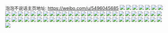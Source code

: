 泡泡不说话主页地址: https://weibo.com/u/5496045685 
![](https://wx4.sinaimg.cn/mw2000/005ZWQy9ly1h9dvaw9z9nj30u0140qd6.jpg) 
![](https://wx4.sinaimg.cn/mw2000/005ZWQy9ly1h8v0v3875cj32c0340e84.jpg) 
![](https://wx4.sinaimg.cn/mw2000/005ZWQy9ly1h8v0v5ira8j32c0340u0z.jpg) 
![](https://wx4.sinaimg.cn/mw2000/005ZWQy9ly1h8v0v0fcppj32by3404qs.jpg) 
![](https://wx4.sinaimg.cn/mw2000/005ZWQy9ly1h8v0v8pj2xj32by3404qs.jpg) 
![](https://wx4.sinaimg.cn/mw2000/005ZWQy9ly1h8snnfgesnj32c0340b2b.jpg) 
![](https://wx4.sinaimg.cn/mw2000/005ZWQy9ly1h8snnhb3dkj32c0340hdu.jpg) 
![](https://wx4.sinaimg.cn/mw2000/005ZWQy9ly1h8m9vdy7kxj320y2qq7wi.jpg) 
![](https://wx4.sinaimg.cn/mw2000/005ZWQy9ly1h8m9ver8mtj31zx2ptnpd.jpg) 
![](https://wx4.sinaimg.cn/mw2000/005ZWQy9ly1h8m9vbpwlqj33402c07wi.jpg) 
![](https://wx4.sinaimg.cn/mw2000/005ZWQy9ly1h8m9vg03fnj31zw2nue82.jpg) 
![](https://wx4.sinaimg.cn/mw2000/005ZWQy9ly1h8m9vhen00j32612w1npe.jpg) 
![](https://wx4.sinaimg.cn/mw2000/005ZWQy9ly1h8m9vaxfnrj324x2um1ky.jpg) 
![](https://wx4.sinaimg.cn/mw2000/005ZWQy9ly1h8m9vjpkf6j32r0229x6p.jpg) 
![](https://wx4.sinaimg.cn/mw2000/005ZWQy9ly1h8m9yalg5zj30sb11rwqr.jpg) 
![](https://wx4.sinaimg.cn/mw2000/005ZWQy9ly1h7uc7phs2vj31tq2n04qq.jpg) 
![](https://wx4.sinaimg.cn/mw2000/005ZWQy9ly1h7uc7l7gfnj32c0340npg.jpg) 
![](https://wx4.sinaimg.cn/mw2000/005ZWQy9ly1h7uc7oe2dxj32c03401l1.jpg) 
![](https://wx4.sinaimg.cn/mw2000/005ZWQy9ly1h7uc8y5fx1j32c0340u0y.jpg) 
![](https://wx4.sinaimg.cn/mw2000/005ZWQy9ly1h7uc7tcj75j32c0340hdv.jpg) 
![](https://wx4.sinaimg.cn/mw2000/005ZWQy9ly1h7uc7s0w03j325h2vanpf.jpg) 
![](https://wx4.sinaimg.cn/mw2000/005ZWQy9ly1h74j97goc6j32c0340e82.jpg) 
![](https://wx4.sinaimg.cn/mw2000/005ZWQy9ly1h74j99dmjfj32c03407wi.jpg) 
![](https://wx4.sinaimg.cn/mw2000/005ZWQy9ly1h6xhyoizcjj30u01hcjrp.jpg) 
![](https://wx4.sinaimg.cn/mw2000/005ZWQy9ly1h6k9v0yp64j33402c0hdv.jpg) 
![](https://wx4.sinaimg.cn/mw2000/005ZWQy9ly1h6k9uo6mi9j32c0340ao7.jpg) 
![](https://wx4.sinaimg.cn/mw2000/005ZWQy9ly1h6k9urkvnxj31sc2drjzf.jpg) 
![](https://wx4.sinaimg.cn/mw2000/005ZWQy9ly1h6k9uul04lj31me25v44d.jpg) 
![](https://wx4.sinaimg.cn/mw2000/005ZWQy9ly1h6k9uynsiej32c03404qr.jpg) 
![](https://wx4.sinaimg.cn/mw2000/005ZWQy9ly1h6dd24iik3j322j2st7wi.jpg) 
![](https://wx4.sinaimg.cn/mw2000/005ZWQy9ly1h6dd25weahj32c0340npe.jpg) 
![](https://wx4.sinaimg.cn/mw2000/005ZWQy9ly1h6dd27gs18j32c0340kjm.jpg) 
![](https://wx4.sinaimg.cn/mw2000/005ZWQy9ly1h5nve4ofomj32222qoqv5.jpg) 
![](https://wx4.sinaimg.cn/mw2000/005ZWQy9ly1h5nve6ape2j31yq2lb1kz.jpg) 
![](https://wx4.sinaimg.cn/mw2000/005ZWQy9ly1h5nve8f9gpj31ty2g0e83.jpg) 
![](https://wx4.sinaimg.cn/mw2000/005ZWQy9ly1h5lk0ocmmmj30wh1al18m.jpg) 
![](https://wx4.sinaimg.cn/mw2000/005ZWQy9ly1h5561vbp12j30mi0u00ys.jpg) 
![](https://wx4.sinaimg.cn/mw2000/005ZWQy9ly1h4uxun4vrwj32c02bz1ky.jpg) 
![](https://wx4.sinaimg.cn/mw2000/005ZWQy9ly1h4uxv16ch9j322t22tb29.jpg) 
![](https://wx4.sinaimg.cn/mw2000/005ZWQy9ly1h4uxwcupk9j32ai2aix6p.jpg) 
![](https://wx4.sinaimg.cn/mw2000/005ZWQy9ly1h4uxs16d2aj30rz0rz486.jpg) 
![](https://wx4.sinaimg.cn/mw2000/005ZWQy9ly1h4uxy1iaulj32c02c0npd.jpg) 
![](https://wx4.sinaimg.cn/mw2000/005ZWQy9ly1h4uyut6gnbj32c02c0qv5.jpg) 
![](https://wx4.sinaimg.cn/mw2000/005ZWQy9ly1h4uy036vqqj3244244e81.jpg) 
![](https://wx4.sinaimg.cn/mw2000/005ZWQy9ly1h4uy0dix19j325v2bpe82.jpg) 
![](https://wx4.sinaimg.cn/mw2000/005ZWQy9ly1h4uyuwpsw9j32c02c0qv6.jpg) 
![](https://wx4.sinaimg.cn/mw2000/005ZWQy9ly1h4uyuxx47aj324z24zkjl.jpg) 
![](https://wx4.sinaimg.cn/mw2000/005ZWQy9ly1h4uxz2kzslj32c02c07wh.jpg) 
![](https://wx4.sinaimg.cn/mw2000/005ZWQy9ly1h4uyuz2zewj32c02c0b2a.jpg) 
![](https://wx4.sinaimg.cn/mw2000/005ZWQy9ly1h45ksh3kcfj32c0340b2a.jpg) 
![](https://wx4.sinaimg.cn/mw2000/005ZWQy9ly1h45ksicufyj31sc2dsnpd.jpg) 
![](https://wx4.sinaimg.cn/mw2000/005ZWQy9ly1h45ksfowsej32c03401ky.jpg) 
![](https://wx4.sinaimg.cn/mw2000/005ZWQy9ly1h45ksjlee3j31wi2jcu0x.jpg) 
![](https://wx4.sinaimg.cn/mw2000/005ZWQy9ly1h43bshipj1j32c03404qt.jpg) 
![](https://wx4.sinaimg.cn/mw2000/005ZWQy9ly1h43bsbbh6pj32c0340hdv.jpg) 
![](https://wx4.sinaimg.cn/mw2000/005ZWQy9ly1h43bs9f56dj32102ou7wi.jpg) 
![](https://wx4.sinaimg.cn/mw2000/005ZWQy9ly1h43bay6pekj32c0340x6q.jpg) 
![](https://wx4.sinaimg.cn/mw2000/005ZWQy9ly1h43bazz2usj32c03401kz.jpg) 
